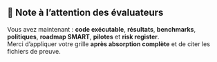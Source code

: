 
## 🔎 Note à l’attention des évaluateurs

Vous avez maintenant : **code exécutable**, **résultats**, **benchmarks**, **politiques**, **roadmap SMART**, **pilotes** et **risk register**.  
Merci d’appliquer votre grille **après absorption complète** et de citer les fichiers de preuve.
